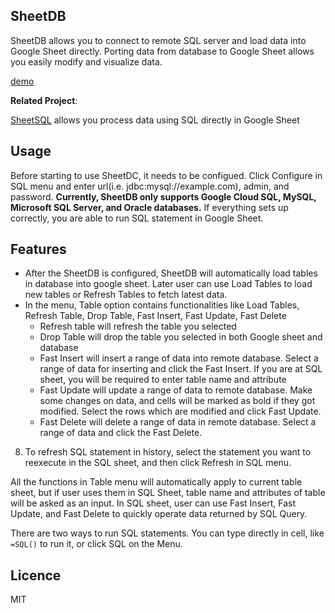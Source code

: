 ## SheetDB
SheetDB allows you to connect to remote SQL server and load data into Google Sheet directly. Porting data from database to Google Sheet allows you easily modify and visualize data.

[demo](https://docs.google.com/spreadsheet/ccc?key=0AlMMHFOg-bRZdHlLR0hEZDBQakhQQ2NsdkJ2NGwyeVE&usp=sharing)

**Related Project**: 

[SheetSQL](https://github.com/Xuefeng-Zhu/SheetSQL) allows you process data using SQL directly in Google Sheet

## Usage
Before starting to use SheetDC, it needs to be configued. Click Configure in SQL menu and enter url(i.e. jdbc:mysql://example.com), admin, and password. **Currently, SheetDB only supports  Google Cloud SQL, MySQL, Microsoft SQL Server, and Oracle databases.** If everything sets up correctly, you are able to run SQL statement in Google Sheet.

## Features

* After the SheetDB is configured, SheetDB will automatically load tables in database into google sheet. Later user can use Load Tables to load new tables or Refresh Tables to fetch latest data.
* In the menu, Table option contains functionalities like Load Tables, Refresh Table, Drop Table, Fast Insert, Fast Update,
Fast Delete
	* Refresh table will refresh the table you selected
	* Drop Table will drop the table you selected in both Google sheet and database 
	* Fast Insert will insert a range of data into remote database. Select a range of data for inserting and click the Fast Insert. If you are at SQL sheet, you will be required to enter table name and attribute 
	* Fast Update will update a range of data to remote database. Make some changes on data, and cells will be marked as bold if they got modified. Select the rows which are modified and click Fast Update.
	* Fast Delete will delete a range of data in remote database. Select a range of data and click the Fast Delete.
8. To refresh SQL statement in history, select the statement you want to reexecute in the SQL sheet,
and then click Refresh in SQL menu.

All the functions in Table menu will automatically apply to current table sheet, but if user uses them in SQL Sheet, table name and attributes of table will be asked as an input. In SQL sheet, user can use Fast Insert, Fast Update, and Fast Delete to quickly operate data returned by SQL Query.

There are two ways to run SQL statements. You can type directly in cell, like `=SQL()` to run it, or click SQL on the Menu.

## Licence
MIT


